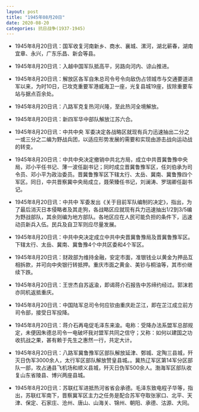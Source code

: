 ```yaml
---
layout: post
title: "1945年08月20日"
date: 2020-08-20
categories: 抗日战争(1937-1945)
---
```


<meta name="referrer" content="no-referrer" />

- 1945年8月20日讯：国军收复河南新乡、商水、襄城、漯河，湖北蕲春，湖南宜章、永兴，广东乐昌、新会等县。 

- 1945年8月20日讯：入越中国军队抵高平，另路向河内、谅山推进。 

- 1945年8月20日讯：解放区各军自朱总司令号令向敌伪占领城市与交通要道进军以来，为时10日，已攻克重要军港威海卫一座，光复县城19座，拔除重要车站与据点百余处。 

- 1945年8月20日讯：八路军克复热河兴隆，至此热河全境解放。 

- 1945年8月20日讯：新四军华中部队解放江苏六合。 

- 1945年8月20日讯：中共中央 军委决定各战略区就现有兵力迅速抽出二分之一或三分之二编为野战兵团，以适应形势发展的需要和实现由游击战向运动战的转变。 

- 1945年8月20日讯：中共中央决定撤销中共北方局，成立中共晋冀鲁豫中央局，邓小平任书记、薄一波任副书记；同时成立晋冀鲁豫军区，任刘伯承为司令员、邓小平为政治委员。晋冀鲁豫军区下辖太行、太岳、冀南、冀鲁豫四个军区。同日，中共晋察冀中央局成立，聂荣臻任书记，刘澜涛、罗瑞卿任副书记。 

- 1945年8月20日讯：中共中 军委发出《关于目前军队编制的决定》，指出，为了最后消灭日本侵略者及其走狗，各战略区应就现有兵力迅速抽出1/2到3/5编为野战部队，其余则编为地方部队。各地区应在人民可能负担的条件下，迅速动员新兵入伍。民兵及自卫军则应尽量发展。 

- 1945年8月20日讯：中共中央决定成立中共中央晋冀鲁豫局及晋冀鲁豫军区。下辖太行、太岳、冀南、冀鲁豫4个中共区委和4个军区。 

- 1945年8月20日讯：财政部为维持金融，安定市面，准银钱业以黄金为押品互相拆款，并可向中央银行转抵押。重庆市面之黄金、美钞与桐油等，其市价继续下跌。 

- 1945年8月20日讯：王世杰自苏返渝，即谒蒋介石报告中苏缔约经过。郭沫若亦同机返抵重庆。 

- 1945年8月20日讯：中国陆军总司令何应钦由重庆赴芷江，即在芷江成立前方司令部，接受日军投降。 

- 1945年8月20日讯：蒋介石再电促毛泽东来渝。电称：受降办法系盟军总部规定，未便因朱德总司令一电破坏我对盟军共同之信守；又称：如何以建国之功收抗战之果，甚有赖于先生之惠然一行，共定大计。 

- 1945年8月20日讯：八路军冀鲁豫军区部队解放延津、鄄城、定陶三县城，歼灭日伪军3000余人，太行军区部队解放赞皇县城。。冀热辽军区第14军分区部队一部，攻占通县飞机场和顺义县城，歼灭日伪军500余人。渤海军区部队收复山东省陵县、博兴两座县城。 

- 1945年8月20日讯：苏联红军进抵热河省省会承德。毛泽东致电程子华等，指出，苏联红军南下，晋察冀军区主力之任务是配合苏军夺取张家口、北平、天津、保定、石家庄、沧州、唐山、山海关、锦州、朝阳、承德、沽源、大同。 


